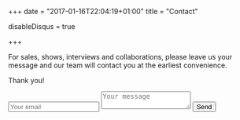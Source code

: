 +++
date = "2017-01-16T22:04:19+01:00"
title = "Contact"

disableDisqus = true

+++

For sales, shows, interviews and collaborations, please leave us your message and our team will contact you at the earliest convenience.

Thank you!

<form class="contact" method="POST" action="http://formspree.io/contact@arantxamorcillo.com">
  <input class="field" type="email" name="email" placeholder="Your email">
  <textarea class="field" name="message" placeholder="Your message"></textarea>
  <button type="submit">Send</button>
</form>

